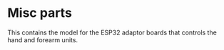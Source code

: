 # Misc parts
This contains the model for the ESP32 adaptor boards that controls the hand and forearm units.
